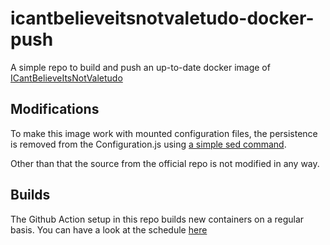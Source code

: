 # icantbelieveitsnotvaletudo-docker-push

A simple repo to build and push an up-to-date docker image of [ICantBelieveItsNotValetudo](https://github.com/Hypfer/ICantBelieveItsNotValetudo)

## Modifications

To make this image work with mounted configuration files, the persistence is removed from the Configuration.js using [a simple sed command](https://github.com/markusressel/icantbelieveitsnotvaletudo-docker-push/blob/19acdf018af14ea173fc9458a0b2433b89ad8436/.github/workflows/dockerx-latest.yml#L26).

Other than that the source from the official repo is not modified in any way.

## Builds

The Github Action setup in this repo builds new containers on a regular basis.
You can have a look at the schedule [here](https://github.com/markusressel/icantbelieveitsnotvaletudo-docker-push/blob/19acdf018af14ea173fc9458a0b2433b89ad8436/.github/workflows/dockerx-latest.yml#L6)
